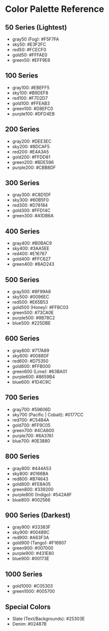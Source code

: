 # Color Palette Reference

## 50 Series (Lightest)

- gray50 (Fog): #F5F7FA
- sky50: #E3F2FC
- red50: #FCECF0
- gold50: #FFFAE0
- green50: #EFF9E6

## 100 Series

- gray100: #EBEFF5
- sky100: #B9DEF8
- red100: #F7D2D7
- gold100: #FFEAB3
- green100: #D8EFC0
- purple100: #DFD4EB

## 200 Series

- gray200: #DEE3EC
- sky200: #8DCAF5
- red200: #E4A3A5
- gold200: #FFDD81
- green200: #BDE596
- purple200: #CBB8DF

## 300 Series

- gray300: #C8D1DF
- sky300: #60B5F0
- red300: #D78184
- gold300: #FFD14C
- green300: #A1DB6A

## 400 Series

- gray400: #B0BAC9
- sky400: #3AA5EE
- red400: #E16767
- gold400: #FFC627
- green400: #8AD243

## 500 Series

- gray500: #8F99A8
- sky500: #0096EC
- red500: #E65B53
- gold500 (Honey): #FFBC03
- green500: #73CA0E
- purple500: #9B78C2
- blue500: #225DBE

## 600 Series

- gray600: #717A89
- sky600: #0088DF
- red600: #D75350
- gold600: #FFB000
- green600 (Lime): #63BA01
- purple600: #8659B4
- blue600: #1D4C9C

## 700 Series

- gray700: #59606D
- sky700 (Pacific | Cobalt): #0177CC
- red700: #C54B4A
- gold700: #FF9C05
- green700: #4CA600
- purple700: #6A37A1
- blue700: #0E3880

## 800 Series

- gray800: #444A53
- sky800: #0166BA
- red800: #B74643
- gold800: #FE8A05
- green800: #339200
- purple800 (Indigo): #542A8F
- blue800: #002566

## 900 Series (Darkest)

- gray900: #33383F
- sky900: #00489C
- red900: #A63F3A
- gold900 (Tango): #F16907
- green900: #007000
- purple900: #431E80
- blue900: #00173E

## 1000 Series

- gold1000: #C05303
- green1000: #005700

## Special Colors

- Slate (Text/Backgrounds): #25303E
- Denim: #02487B


